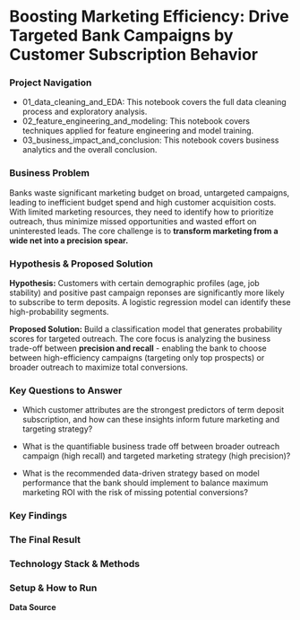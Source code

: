 # Boosting Marketing Efficiency: Drive Targeted Bank Campaigns by Customer Subscription Behavior

### Project Navigation
- 01_data_cleaning_and_EDA: This notebook covers the full data cleaning process and exploratory analysis. 
- 02_feature_engineering_and_modeling: This notebook covers techniques applied for feature engineering and model training.
- 03_business_impact_and_conclusion: This notebook covers business analytics and the overall conclusion.

### Business Problem
Banks waste significant marketing budget on broad, untargeted campaigns, leading to inefficient budget spend and high customer acquisition costs. With limited marketing resources, they need to identify how to prioritize outreach, thus minimize missed opportunities and wasted effort on uninterested leads. The core challenge is to **transform marketing from a wide net into a precision spear.**

### Hypothesis & Proposed Solution
**Hypothesis:** Customers with certain demographic profiles (age, job stability) and positive past campaign reponses are significantly more likely to subscribe to term deposits. A logistic regression model can identify these high-probability segments.

**Proposed Solution:** Build a classification model that generates probability scores for targeted outreach. The core focus is analyzing the business trade-off between **precision and recall** - enabling the bank to choose between high-efficiency campaigns (targeting only top prospects) or broader outreach to maximize total conversions.

### Key Questions to Answer
- Which customer attributes are the strongest predictors of term deposit subscription, and how can these insights inform future marketing and targeting strategy?

- What is the quantifiable business trade off between broader outreach campaign (high recall) and targeted marketing strategy (high precision)?

- What is the recommended data-driven strategy based on model performance that the bank should implement to balance maximum marketing ROI with the risk of missing potential conversions?

### Key Findings

### The Final Result

### Technology Stack & Methods

### Setup & How to Run

**Data Source**
